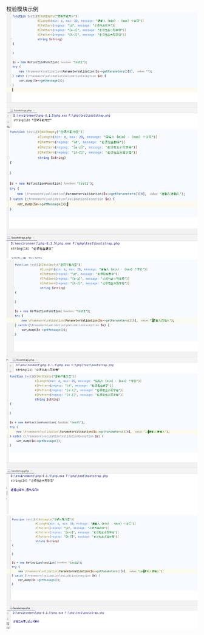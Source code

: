 校验模块示例
![](https://raw.githubusercontent.com/suraimu-org/summer/main/example/validation/1.png)
![](https://raw.githubusercontent.com/suraimu-org/summer/main/example/validation/2.png)
![](https://raw.githubusercontent.com/suraimu-org/summer/main/example/validation/3.png)
![](https://raw.githubusercontent.com/suraimu-org/summer/main/example/validation/4.png)
![](https://raw.githubusercontent.com/suraimu-org/summer/main/example/validation/5.png)
